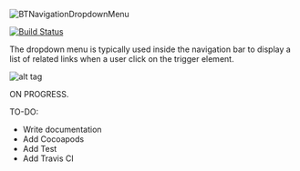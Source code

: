 ![BTNavigationDropdownMenu](https://github.com/PhamBaTho/BTNavigationDropdownMenu/blob/master/Assets/BTNavigationDropdownLogo.jpg)

[![Build Status](https://travis-ci.org/PhamBaTho/BTNavigationDropdownMenu.svg?branch=master)](https://travis-ci.org/PhamBaTho/BTNavigationDropdownMenu)

The dropdown menu is typically used inside the navigation bar to display a list of related links when a user click on the trigger element.

![alt tag](https://github.com/PhamBaTho/BTNavigationDropdownMenu/blob/master/Assets/DemoProject.gif)

ON PROGRESS.

TO-DO: 
- Write documentation
- Add Cocoapods
- Add Test
- Add Travis CI
